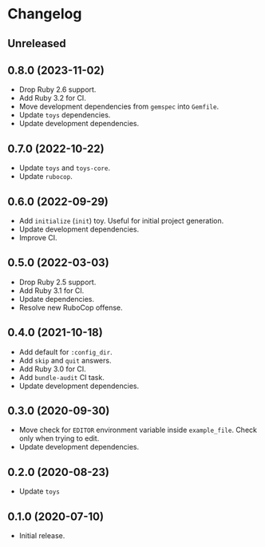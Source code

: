 # Changelog

## Unreleased

## 0.8.0 (2023-11-02)

*   Drop Ruby 2.6 support.
*   Add Ruby 3.2 for CI.
*   Move development dependencies from `gemspec` into `Gemfile`.
*   Update `toys` dependencies.
*   Update development dependencies.

## 0.7.0 (2022-10-22)

*   Update `toys` and `toys-core`.
*   Update `rubocop`.

## 0.6.0 (2022-09-29)

*   Add `initialize` (`init`) toy.
    Useful for initial project generation.
*   Update development dependencies.
*   Improve CI.

## 0.5.0 (2022-03-03)

*   Drop Ruby 2.5 support.
*   Add Ruby 3.1 for CI.
*   Update dependencies.
*   Resolve new RuboCop offense.

## 0.4.0 (2021-10-18)

*   Add default for `:config_dir`.
*   Add `skip` and `quit` answers.
*   Add Ruby 3.0 for CI.
*   Add `bundle-audit` CI task.
*   Update development dependencies.

## 0.3.0 (2020-09-30)

*   Move check for `EDITOR` environment variable inside `example_file`.
    Check only when trying to edit.
*   Update development dependencies.

## 0.2.0 (2020-08-23)

*   Update `toys`

## 0.1.0 (2020-07-10)

*   Initial release.
